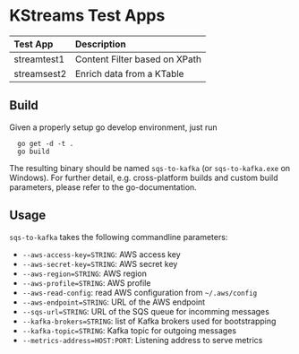 KStreams Test Apps 
======================

| **Test App** | **Description** |
|:----------- |:------------------------------|
| streamtest1 | Content Filter based on XPath |
| streamsest2 | Enrich data from a KTable |

## Build

Given a properly setup go develop environment, just run

```
  go get -d -t .
  go build
```

The resulting binary should be named `sqs-to-kafka` (or `sqs-to-kafka.exe`
on Windows). For further detail, e.g. cross-platform builds and custom build
parameters, please refer to the go-documentation.


## Usage

`sqs-to-kafka` takes the following commandline parameters:

  - `--aws-access-key=STRING`: AWS access key
  - `--aws-secret-key=STRING`: AWS secret key
  - `--aws-region=STRING`: AWS region
  - `--aws-profile=STRING`: AWS profile
  - `--aws-read-config`: read AWS configuration from `~/.aws/config`
  - `--aws-endpoint=STRING`: URL of the AWS endpoint
  - `--sqs-url=STRING`: URL of the SQS queue for incomming messages
  - `--kafka-brokers=STRING`: list of Kafka brokers used for bootstrapping
  - `--kafka-topic=STRING`: Kafka topic for outgoing messages
  - `--metrics-address=HOST:PORT`: Listening address to serve metrics
